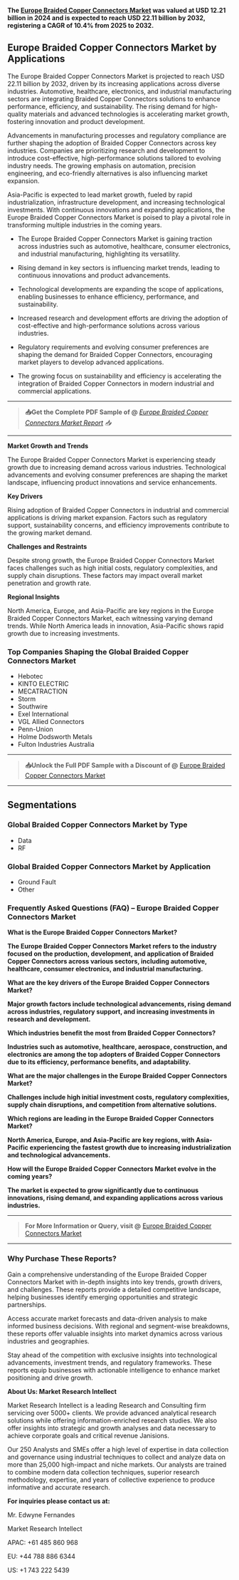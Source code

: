 <p><strong>The <a href="https://www.marketresearchintellect.com/download-sample/?rid=929128&amp;utm_source=Pulse-April-Europe&amp;utm_medium=852">Europe Braided Copper Connectors Market</a> was valued at USD 12.21 billion in 2024 and is expected to reach USD 22.11 billion by 2032, registering a CAGR of 10.4% from 2025 to 2032.</strong></p><h2>Europe Braided Copper Connectors Market by Applications&nbsp;</h2><p><p>The Europe Braided Copper Connectors Market is projected to reach USD 22.11 billion by 2032, driven by its increasing applications across diverse industries. Automotive, healthcare, electronics, and industrial manufacturing sectors are integrating Braided Copper Connectors solutions to enhance performance, efficiency, and sustainability. The rising demand for high-quality materials and advanced technologies is accelerating market growth, fostering innovation and product development.</p><p>Advancements in manufacturing processes and regulatory compliance are further shaping the adoption of Braided Copper Connectors across key industries. Companies are prioritizing research and development to introduce cost-effective, high-performance solutions tailored to evolving industry needs. The growing emphasis on automation, precision engineering, and eco-friendly alternatives is also influencing market expansion.</p><p>Asia-Pacific is expected to lead market growth, fueled by rapid industrialization, infrastructure development, and increasing technological investments. With continuous innovations and expanding applications, the Europe Braided Copper Connectors Market is poised to play a pivotal role in transforming multiple industries in the coming years.</p></p><ul><li><p>The Europe Braided Copper Connectors Market is gaining traction across industries such as automotive, healthcare, consumer electronics, and industrial manufacturing, highlighting its versatility.</p></li><li><p>Rising demand in key sectors is influencing market trends, leading to continuous innovations and product advancements.</p></li><li><p>Technological developments are expanding the scope of applications, enabling businesses to enhance efficiency, performance, and sustainability.</p></li><li><p>Increased research and development efforts are driving the adoption of cost-effective and high-performance solutions across various industries.</p></li><li><p>Regulatory requirements and evolving consumer preferences are shaping the demand for Braided Copper Connectors, encouraging market players to develop advanced applications.</p></li><li><p>The growing focus on sustainability and efficiency is accelerating the integration of Braided Copper Connectors in modern industrial and commercial applications.</p></li></ul><hr /><blockquote><p><strong><span class="font-[700]">📥Get the Complete PDF Sample of @ </span></strong><em><span class="font-[700]"><a href="https://www.marketresearchintellect.com/download-sample/?rid=929128&amp;utm_source=Pulse-April-Europe&amp;utm_medium=852" target="_blank" data-tracking-control-name="article-ssr-frontend-pulse_little-text-block" data-tracking-will-navigate="" data-test-link="">Europe Braided Copper Connectors Market Report</a>&nbsp;📥</span></em></p></blockquote><hr /><p class="" data-start="77" data-end="360"><strong data-start="77" data-end="105">Market Growth and Trends</strong></p><p class="" data-start="77" data-end="360">The Europe Braided Copper Connectors Market is experiencing steady growth due to increasing demand across various industries. Technological advancements and evolving consumer preferences are shaping the market landscape, influencing product innovations and service enhancements.</p><p class="" data-start="362" data-end="606"><strong data-start="362" data-end="377">Key Drivers</strong></p><p class="" data-start="362" data-end="606">Rising adoption of Braided Copper Connectors in industrial and commercial applications is driving market expansion. Factors such as regulatory support, sustainability concerns, and efficiency improvements contribute to the growing market demand.</p><p class="" data-start="608" data-end="849"><strong data-start="608" data-end="637">Challenges and Restraints</strong></p><p class="" data-start="608" data-end="849">Despite strong growth, the Europe Braided Copper Connectors Market faces challenges such as high initial costs, regulatory complexities, and supply chain disruptions. These factors may impact overall market penetration and growth rate.</p><p class="" data-start="851" data-end="1095"><strong data-start="851" data-end="872">Regional Insights</strong></p><p class="" data-start="851" data-end="1095">North America, Europe, and Asia-Pacific are key regions in the Europe Braided Copper Connectors Market, each witnessing varying demand trends. While North America leads in innovation, Asia-Pacific shows rapid growth due to increasing investments.</p><p><h3>Top Companies Shaping the Global Braided Copper Connectors Market </h3><ul><li>Hebotec</li><li>KINTO ELECTRIC</li><li>MECATRACTION</li><li>Storm</li><li>Southwire</li><li>Exel International</li><li>VGL Allied Connectors</li><li>Penn-Union</li><li>Holme Dodsworth Metals</li><li>Fulton Industries Australia</li></ul></p><hr /><blockquote><p><strong>📥Unlock the Full PDF Sample with a Discount of @</strong> <a href="https://www.marketresearchintellect.com/ask-for-discount/?rid=929128&amp;utm_source=Pulse-April-Europe&amp;utm_medium=852">Europe Braided Copper Connectors Market</a></p></blockquote><hr /><p><h2>Segmentations</h2><h3>Global Braided Copper Connectors Market by Type</h3><ul><li>Data</li><li>RF</li></ul><h3>Global Braided Copper Connectors Market by Application</h3><ul><li>Ground Fault</li><li>Other</li></ul></p><h3><strong>Frequently Asked Questions (FAQ) &ndash; Europe Braided Copper Connectors Market</strong></h3><p><strong>What is the Europe Braided Copper Connectors Market?</strong></p><p><strong>The Europe Braided Copper Connectors Market refers to the industry focused on the production, development, and application of Braided Copper Connectors across various sectors, including automotive, healthcare, consumer electronics, and industrial manufacturing.</strong></p><p><strong>What are the key drivers of the Europe Braided Copper Connectors Market?</strong></p><p><strong>Major growth factors include technological advancements, rising demand across industries, regulatory support, and increasing investments in research and development.</strong></p><p><strong>Which industries benefit the most from Braided Copper Connectors?</strong></p><p><strong>Industries such as automotive, healthcare, aerospace, construction, and electronics are among the top adopters of Braided Copper Connectors due to its efficiency, performance benefits, and adaptability.</strong></p><p><strong>What are the major challenges in the Europe Braided Copper Connectors Market?</strong></p><p><strong>Challenges include high initial investment costs, regulatory complexities, supply chain disruptions, and competition from alternative solutions.</strong></p><p><strong>Which regions are leading in the Europe Braided Copper Connectors Market?</strong></p><p><strong>North America, Europe, and Asia-Pacific are key regions, with Asia-Pacific experiencing the fastest growth due to increasing industrialization and technological advancements.</strong></p><p><strong>How will the Europe Braided Copper Connectors Market evolve in the coming years?</strong></p><p><strong>The market is expected to grow significantly due to continuous innovations, rising demand, and expanding applications across various industries.</strong></p><hr /><blockquote><p><span class="font-[700]"><strong>For More Information or Query, visit&nbsp;@</strong>&nbsp;</span><span class="font-[700]"><a href="https://www.marketresearchintellect.com/product/global-braided-copper-connectors-market/?utm_source=Linkedin&utm_medium=852" target="_blank" data-tracking-control-name="article-ssr-frontend-pulse_little-text-block" data-tracking-will-navigate="" data-test-link="">Europe Braided Copper Connectors Market</a></span></p></blockquote><hr /><h3><strong data-start="0" data-end="31">Why Purchase These Reports?</strong></h3><p class="" data-start="35" data-end="297">Gain a comprehensive understanding of the Europe Braided Copper Connectors Market with in-depth insights into key trends, growth drivers, and challenges. These reports provide a detailed competitive landscape, helping businesses identify emerging opportunities and strategic partnerships.</p><p class="" data-start="299" data-end="540">Access accurate market forecasts and data-driven analysis to make informed business decisions. With regional and segment-wise breakdowns, these reports offer valuable insights into market dynamics across various industries and geographies.</p><p class="" data-start="542" data-end="784">Stay ahead of the competition with exclusive insights into technological advancements, investment trends, and regulatory frameworks. These reports equip businesses with actionable intelligence to enhance market positioning and drive growth.</p><p><strong><span class="font-[700]">About Us: Market Research Intellect</span></strong></p><p><span class="">Market Research Intellect is a leading Research and Consulting firm servicing over 5000+ clients. We provide advanced analytical research solutions while offering information-enriched research studies.&nbsp;</span>We also offer insights into strategic and growth analyses and data necessary to achieve corporate goals and critical revenue Janisions.</p><p><span class="">Our 250 Analysts and SMEs offer a high level of expertise in data collection and governance using industrial techniques to collect and analyze data on more than 25,000 high-impact and niche markets. Our analysts are trained to combine modern data collection techniques, superior research methodology, expertise, and years of collective experience to produce informative and accurate research.</span></p><p><strong>For inquiries please contact us at:</strong></p><p>Mr. Edwyne Fernandes</p><p>Market Research Intellect</p><p>APAC: +61 485 860 968</p><p>EU: +44 788 886 6344</p><p>US: +1 743 222 5439</p>